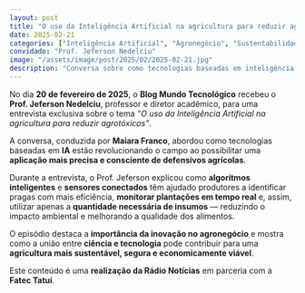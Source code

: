 ```yaml
---
layout: post
title: "O uso da Inteligência Artificial na agricultura para reduzir agrotóxicos"
date: 2025-02-21
categories: ["Inteligência Artificial", "Agronegócio", "Sustentabilidade"]
convidado: "Prof. Jeferson Nedelciu"
image: "/assets/image/post/2025/02/2025-02-21.jpg"
description: "Conversa sobre como tecnologias baseadas em inteligência artificial estão transformando a agricultura ao possibilitar uma aplicação mais precisa e consciente de defensivos agrícolas. Algoritmos inteligentes e sensores conectados ajudam produtores a identificar pragas com eficiência, monitorar plantações em tempo real e utilizar apenas a quantidade necessária de insumos. A discussão destaca a importância da inovação no agronegócio e como a união entre ciência e tecnologia contribui para uma agricultura mais sustentável, segura e economicamente viável."
---
```


No dia **20 de fevereiro de 2025**, o **Blog Mundo Tecnológico** recebeu o **Prof. Jeferson Nedelciu**, professor e diretor acadêmico, para uma entrevista exclusiva sobre o tema *“O uso da Inteligência Artificial na agricultura para reduzir agrotóxicos”*.  

A conversa, conduzida por **Maiara Franco**, abordou como tecnologias baseadas em **IA** estão revolucionando o campo ao possibilitar uma **aplicação mais precisa e consciente de defensivos agrícolas**.

Durante a entrevista, o Prof. Jeferson explicou como **algoritmos inteligentes** e **sensores conectados** têm ajudado produtores a identificar pragas com mais eficiência, **monitorar plantações em tempo real** e, assim, utilizar apenas a **quantidade necessária de insumos** — reduzindo o impacto ambiental e melhorando a qualidade dos alimentos.

O episódio destaca a **importância da inovação no agronegócio** e mostra como a união entre **ciência e tecnologia** pode contribuir para uma **agricultura mais sustentável, segura e economicamente viável**.

Este conteúdo é uma **realização da Rádio Notícias** em parceria com a **Fatec Tatuí**.
